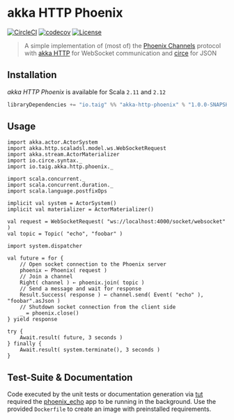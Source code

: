 # akka HTTP Phoenix

[![CircleCI](https://circleci.com/gh/Taig/akka-http-phoenix/tree/master.svg?style=shield)](https://circleci.com/gh/Taig/akka-http-phoenix/tree/master)
[![codecov](https://codecov.io/github/Taig/akka-http-phoenix/coverage.svg?branch=master)](https://codecov.io/github/Taig/akka-http-phoenix?branch=master)
[![License](https://img.shields.io/badge/license-MIT-blue.svg)](https://raw.githubusercontent.com/taig/akka-http-phoenix/master/LICENSE)

> A simple implementation of (most of) the [Phoenix Channels][1] protocol with [akka HTTP][2] for WebSocket communication and [circe][3] for JSON

## Installation

_akka HTTP Phoenix_ is available for Scala `2.11` and `2.12`

```scala
libraryDependencies += "io.taig" %% "akka-http-phoenix" % "1.0.0-SNAPSHOT"
```

## Usage

```tut:book
import akka.actor.ActorSystem
import akka.http.scaladsl.model.ws.WebSocketRequest
import akka.stream.ActorMaterializer
import io.circe.syntax._
import io.taig.akka.http.phoenix._

import scala.concurrent._
import scala.concurrent.duration._
import scala.language.postfixOps

implicit val system = ActorSystem()
implicit val materializer = ActorMaterializer()

val request = WebSocketRequest( "ws://localhost:4000/socket/websocket" )
val topic = Topic( "echo", "foobar" )

import system.dispatcher

val future = for {
    // Open socket connection to the Phoenix server
    phoenix ← Phoenix( request )
    // Join a channel
    Right( channel ) ← phoenix.join( topic )
    // Send a message and wait for response
    Result.Success( response ) ← channel.send( Event( "echo" ), "foobar".asJson )
    // Shutdown socket connection from the client side
    _ = phoenix.close()
} yield response

try {
    Await.result( future, 3 seconds )
} finally {
    Await.result( system.terminate(), 3 seconds )
}
```

## Test-Suite & Documentation

Code executed by the unit tests or documentation generation via [tut][4] required the [phoenix_echo][5] app to be running in the background. Use the provided `Dockerfile` to create an image with preinstalled requirements.

[1]: http://www.phoenixframework.org/docs/channels
[2]: http://doc.akka.io/docs/akka-http/current/scala.html
[3]: https://github.com/circe/circe
[4]: https://github.com/tpolecat/tut
[5]: https://github.com/PragTob/phoenix_echo